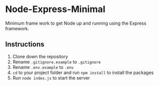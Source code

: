 # Node-Express-Minimal

Minimum frame work to get Node up and running using the Express framework.

## Instructions

1. Clone down the repository
2. Rename `.gitignore.example` to `.gitignore`
3. Rename `.env.example` to `.env`
4. `cd` to your project folder and run `npm install` to install the packages
5. Run `node index.js` to start the server
